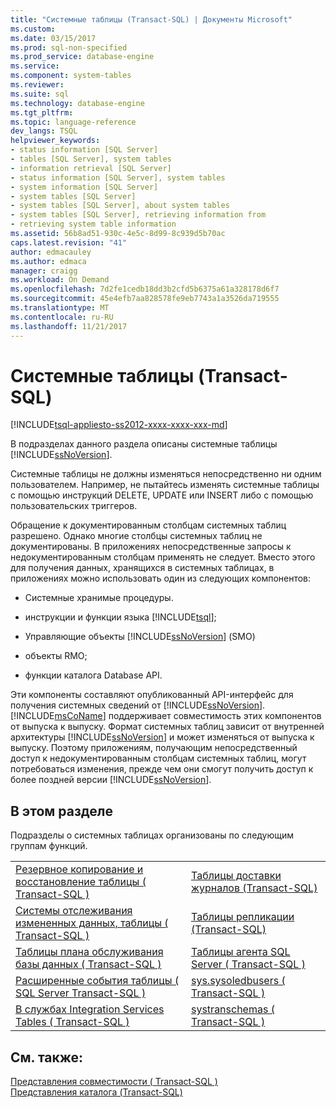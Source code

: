 ```yaml
---
title: "Системные таблицы (Transact-SQL) | Документы Microsoft"
ms.custom: 
ms.date: 03/15/2017
ms.prod: sql-non-specified
ms.prod_service: database-engine
ms.service: 
ms.component: system-tables
ms.reviewer: 
ms.suite: sql
ms.technology: database-engine
ms.tgt_pltfrm: 
ms.topic: language-reference
dev_langs: TSQL
helpviewer_keywords:
- status information [SQL Server]
- tables [SQL Server], system tables
- information retrieval [SQL Server]
- status information [SQL Server], system tables
- system information [SQL Server]
- system tables [SQL Server]
- system tables [SQL Server], about system tables
- system tables [SQL Server], retrieving information from
- retrieving system table information
ms.assetid: 56b8ad51-930c-4e5c-8d99-8c939d5b70ac
caps.latest.revision: "41"
author: edmacauley
ms.author: edmaca
manager: craigg
ms.workload: On Demand
ms.openlocfilehash: 7d2fe1cedb18dd3b2cfd5b6375a61a328178d6f7
ms.sourcegitcommit: 45e4efb7aa828578fe9eb7743a1a3526da719555
ms.translationtype: MT
ms.contentlocale: ru-RU
ms.lasthandoff: 11/21/2017
---
```

# <a name="system-tables-transact-sql"></a>Системные таблицы (Transact-SQL)
[!INCLUDE[tsql-appliesto-ss2012-xxxx-xxxx-xxx-md](../../includes/tsql-appliesto-ss2012-xxxx-xxxx-xxx-md.md)]

  В подразделах данного раздела описаны системные таблицы [!INCLUDE[ssNoVersion](../../includes/ssnoversion-md.md)].  
  
 Системные таблицы не должны изменяться непосредственно ни одним пользователем. Например, не пытайтесь изменять системные таблицы с помощью инструкций DELETE, UPDATE или INSERT либо с помощью пользовательских триггеров.  
  
 Обращение к документированным столбцам системных таблиц разрешено. Однако многие столбцы системных таблиц не документированы. В приложениях непосредственные запросы к недокументированным столбцам применять не следует. Вместо этого для получения данных, хранящихся в системных таблицах, в приложениях можно использовать один из следующих компонентов:  
  
-   Системные хранимые процедуры.  
  
-   инструкции и функции языка [!INCLUDE[tsql](../../includes/tsql-md.md)];  
  
-   Управляющие объекты [!INCLUDE[ssNoVersion](../../includes/ssnoversion-md.md)] (SMO)  
  
-   объекты RMO;  
  
-   функции каталога Database API.  
  
 Эти компоненты составляют опубликованный API-интерфейс для получения системных сведений от [!INCLUDE[ssNoVersion](../../includes/ssnoversion-md.md)]. [!INCLUDE[msCoName](../../includes/msconame-md.md)] поддерживает совместимость этих компонентов от выпуска к выпуску. Формат системных таблиц зависит от внутренней архитектуры [!INCLUDE[ssNoVersion](../../includes/ssnoversion-md.md)] и может изменяться от выпуска к выпуску. Поэтому приложениям, получающим непосредственный доступ к недокументированным столбцам системных таблиц, могут потребоваться изменения, прежде чем они смогут получить доступ к более поздней версии [!INCLUDE[ssNoVersion](../../includes/ssnoversion-md.md)].  
  
## <a name="in-this-section"></a>В этом разделе  
 Подразделы о системных таблицах организованы по следующим группам функций.  
  
|||  
|-|-|  
|[Резервное копирование и восстановление таблицы &#40; Transact-SQL &#41;](../../relational-databases/system-tables/backup-and-restore-tables-transact-sql.md)|[Таблицы доставки журналов (Transact-SQL)](../../relational-databases/system-tables/log-shipping-tables-transact-sql.md)|  
|[Системы отслеживания измененных данных, таблицы &#40; Transact-SQL &#41;](../../relational-databases/system-tables/change-data-capture-tables-transact-sql.md)|[Таблицы репликации (Transact-SQL)](../../relational-databases/system-tables/replication-tables-transact-sql.md)|  
|[Таблицы плана обслуживания базы данных &#40; Transact-SQL &#41;](../../relational-databases/system-tables/database-maintenance-plan-tables-transact-sql.md)|[Таблицы агента SQL Server &#40; Transact-SQL &#41;](../../relational-databases/system-tables/sql-server-agent-tables-transact-sql.md)|  
|[Расширенные события таблицы &#40; SQL Server Transact-SQL &#41;](http://msdn.microsoft.com/library/6d52ff03-f5aa-4f0f-8c98-9b49dc76f94e)|[sys.sysoledbusers &#40; Transact-SQL &#41;](../../relational-databases/system-compatibility-views/sys-sysoledbusers-transact-sql.md)|  
|[В службах Integration Services Tables &#40; Transact-SQL &#41;](../../relational-databases/system-tables/integration-services-tables-transact-sql.md)|[systranschemas &#40; Transact-SQL &#41;](../../relational-databases/system-views/systranschemas-transact-sql.md)|  
  
## <a name="see-also"></a>См. также:  
 [Представления совместимости &#40; Transact-SQL &#41;](~/relational-databases/system-compatibility-views/system-compatibility-views-transact-sql.md)   
 [Представления каталога (Transact-SQL)](../../relational-databases/system-catalog-views/catalog-views-transact-sql.md)  
  
  
